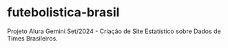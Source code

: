 # futebolistica-brasil
Projeto Alura Gemini Set/2024 - Criação de Site Estatístico sobre Dados de Times Brasileiros.
